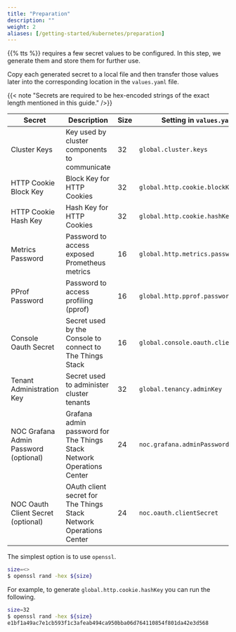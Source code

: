 ```yaml
---
title: "Preparation"
description: ""
weight: 2
aliases: [/getting-started/kubernetes/preparation]
---
```


{{% tts %}} requires a few secret values to be configured. In this step, we generate them and store them for further use.

Copy each generated secret to a local file and then transfer those values later into the corresponding location in the `values.yaml` file.

{{< note "Secrets are required to be hex-encoded strings of the exact length mentioned in this guide." />}}

|Secret|Description|Size|Setting in `values.yaml`|
|---|----|---|---|
|Cluster Keys|Key used by cluster components to communicate|32|`global.cluster.keys`|
|HTTP Cookie Block Key|Block Key for HTTP Cookies|32|`global.http.cookie.blockKey`|
|HTTP Cookie Hash Key|Hash Key for HTTP Cookies|32|`global.http.cookie.hashKey`|
|Metrics Password|Password to access exposed Prometheus metrics|16|`global.http.metrics.password`|
|PProf Password|Password to access profiling (pprof) |16|`global.http.pprof.password`|
|Console Oauth Secret|Secret used by the Console to connect to The Things Stack|16|`global.console.oauth.clientSecret`|
|Tenant Administration Key|Secret used to administer cluster tenants|32|`global.tenancy.adminKey`|
|NOC Grafana Admin Password (optional)|Grafana admin password for The Things Stack Network Operations Center|24|`noc.grafana.adminPassword`|
|NOC Oauth Client Secret (optional)|OAuth client secret for The Things Stack Network Operations Center|24|`noc.oauth.clientSecret`|

The simplest option is to use `openssl`.

```bash
size=<>
$ openssl rand -hex ${size}
```

For example, to generate `global.http.cookie.hashKey` you can run the following.

```bash
size=32
$ openssl rand -hex ${size}
e1bf1a49ac7e1cb593f1c3afeab494ca950bba06d764110854f801da42e3d568
```
